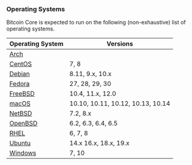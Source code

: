 ### Operating Systems

Bitcoin Core is expected to run on the following (non-exhaustive) list of operating systems.

| Operating System | Versions |
| --- | --- |
| [Arch](https://www.archlinux.org) | |
| [CentOS](https://www.centos.org) | 7, 8 |
| [Debian](https://www.debian.org) | 8.11, 9.x, 10.x |
| [Fedora](https://getfedora.org) | 27, 28, 29, 30 |
| [FreeBSD](https://www.freebsd.org) | 10.4, 11.x, 12.0 |
| [macOS](https://www.apple.com/au/macos) | 10.10, 10.11, 10.12, 10.13, 10.14 |
| [NetBSD](https://www.netbsd.org) | 7.2, 8.x |
| [OpenBSD](https://www.openbsd.org) | 6.2, 6.3, 6.4, 6.5 |
| [RHEL](https://www.redhat.com/en/technologies/linux-platforms/enterprise-linux) | 6, 7, 8 |
| [Ubuntu](https://www.ubuntu.com) | 14.x 16.x, 18.x, 19.x |
| [Windows](https://developer.microsoft.com/en-us/microsoft-edge/tools/vms) | 7, 10 |
